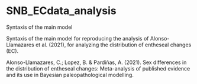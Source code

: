 # SNB_ECdata_analysis
Syntaxis of the main model

Syntaxis of the main model for reproducing the analysis of Alonso-Llamazares et al. (2021), for analyzing the distribution of entheseal changes (EC).

Alonso-Llamazares, C.; Lopez, B. & Pardiñas, A. (2021). Sex differences in the distribution of entheseal changes: Meta-analysis of published evidence and its use in Bayesian paleopathological modelling.
